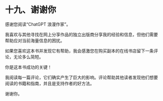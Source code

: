 # 十九、谢谢你

感谢您阅读“ChatGPT 浪漫作家”。

我喜欢与其他寻找在网上分享作品的独立出版商分享我的经验和信息，但他们需要帮助应对当前海量信息的困扰。

如果您喜欢这本书并发现它有帮助，我会感激您在购买副本的在线书店留下一条评论，无论多么简短。

你是这本书成功的关键！

我阅读每一篇评论，它们确实产生了巨大的影响。评论帮助其他读者发现他们想要阅读的书籍和指南，并且是支持作者的好方法。

谢谢你。
